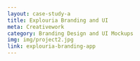 ```yaml
---
layout: case-study-a
title: Explouria Branding and UI
meta: Creativework
category: Branding Design and UI Mockups
img: img/project2.jpg
link: explouria-branding-app
---
```

